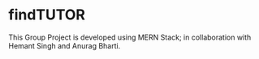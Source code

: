# findTUTOR
This Group Project is developed using MERN Stack; in collaboration with Hemant Singh and Anurag Bharti.
